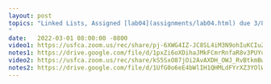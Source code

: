 ```yaml
---
layout: post
topics: "Linked Lists, Assigned [lab04](assignments/lab04.html) due 3/8
"
date:   2022-03-01 08:00:00 -0800
video1: https://usfca.zoom.us/rec/share/pj-6XWG4IZ-JC8SL4iM3N9ohIuKCIuZg2kNzX8c5fCmEs0jmsiaT5-rKC265gJ3_.WqXqMRsDWSA7xlPq
notes1: https://drive.google.com/file/d/1pxZi6oXDihaJMkFCmrRnfaR8v3PUYufv/view?usp=sharing
video2: https://usfca.zoom.us/rec/share/kS5SxO87jOi2AvAXDH_OWJ_RvBtkmBwIoXDsiq837J5v4VqhlmpCpUxA0f7kK2pQ.z6pPc_U4vmHjz5IT
notes2: https://drive.google.com/file/d/1UfG0o6eE4bWlIH1QHMLdFYrXZ3YOlWX5/view?usp=sharing
---
```

